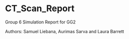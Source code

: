 # CT_Scan_Report

Group 6 Simulation Report for GG2

Authors: Samuel Liebana, Aurimas Sarva and Laura Barrett




